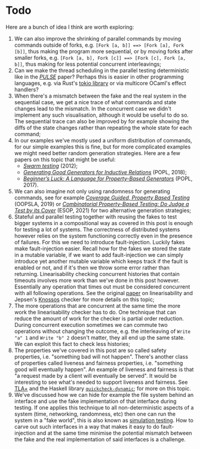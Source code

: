 # Todo

Here are a bunch of idea I think are worth exploring:

1. We can also improve the shrinking of parallel commands by moving commands
   outside of forks, e.g. `[Fork [a, b]] ==> [Fork [a], Fork [b]]`, thus making
   the program more sequential, or by moving forks after smaller forks, e.g.
   `[Fork [a, b], Fork [c]] ==> [Fork [c], Fork [a, b]]`, thus making for less
   potential concurrent interleavings;
2. Can we make the thread scheduling in the parallel testing deterministic like
   in the
   [*PULSE*](https://www.cse.chalmers.se/~nicsma/papers/finding-race-conditions.pdf)
   paper? Perhaps this is easier in other programming languages, e.g. via Rust's
   [tokio
   library](https://risingwave.com/blog/deterministic-simulation-a-new-era-of-distributed-system-testing/)
   or via multicore OCaml's effect handlers?
3. When there's a mismatch between the fake and the real system in the
   sequential case, we get a nice trace of what commands and state changes lead
   to the mismatch. In the concurrent case we didn't implement any such
   visualisation, although it would be useful to do so. The sequential trace can
   also be improved by for example showing the diffs of the state changes rather
   than repeating the whole state for each command;
4. In our examples we've mostly used a uniform distribution of commands, for our
   simple examples this is fine, but for more complicated examples we might need
   better random generation strategies. Here are a few papers on this topic that
   might be useful:
     * [*Swarm testing*](https://users.cs.utah.edu/~regehr/papers/swarm12.pdf) (2012);
     * [*Generating Good Generators for Inductive
       Relations*](https://dl.acm.org/doi/10.1145/3158133) (POPL, 2018);
     * [*Beginner’s Luck: A Language for Property-Based
       Generators*](https://lemonidas.github.io/pdf/Luck.pdf) (POPL, 2017).
5. We can also imagine not only using randomness for generating commands, see
   for example [*Coverage Guided, Property Based
   Testing*](https://dl.acm.org/doi/10.1145/3360607) (OOPSLA, 2019) or
   [*Combinatorial Property-Based Testing: Do Judge a Test by its
   Cover*](https://link.springer.com/chapter/10.1007/978-3-030-72019-3_10)
   (ESOP, 2021) for two alternative generation strategies;
6. Stateful and parallel testing together with reusing the fakes to test bigger
   systems in a compositional way as covered in this post is enough for testing
   a lot of systems. The correctness of distributed systems however relies on
   the system functioning correctly even in the presence of failures. For this
   we need to introduce fault-injection. Luckily fakes make fault-injection
   easier. Recall how for the fakes we stored the state in a mutable variable,
   if we want to add fault-injection we can simply introduce yet another mutable
   variable which keeps track if the fault is enabled or not, and if it's then
   we throw some error rather than returning. Linearisability checking
   concurrent histories that contain timeouts involves more work than we've done
   in this post however. Essentially any operation that times out must be
   considered concurrent with all following operations. See the original
   [paper](https://cs.brown.edu/~mph/HerlihyW90/p463-herlihy.pdf) on
   linearisability and Jepsen's
   [Knossos](https://aphyr.com/posts/309-knossos-redis-and-linearizability)
   checker for more details on this topic;
7. The more operations that are concurrent at the same time the more work the
   linearisability checker has to do. One technique that can reduce the amount
   of work for the checker is partial order reduction. During concurrent
   execution sometimes we can commute two operations without changing the
   outcome, e.g. the interleaving of `Write "a" 1` and `Write "b" 2` doesn't
   matter, they all end up the same state. We can exploit this fact to check less
   histories;
8. The properties we've covered in this post are so called safety properties,
   i.e. "something bad will not happen". There's another class of properties
   called liveness and fairness properties, i.e. "something good will eventually
   happen". An example of liveness and fairness is that "a request made by a
   client will eventually be served". It would be interesting to see what's
   needed to support liveness and fairness. See
   [TLA+](https://lamport.azurewebsites.net/tla/tla.html) and the Haskell
   library
   [`quickcheck-dynamic`](https://hackage.haskell.org/package/quickcheck-dynamic);
   for more on this topic.
9. We've discussed how we can hide for example the file system behind an
   interface and use the fake implementation of that interface during testing.
   If one applies this technique to all non-deterministic aspects of a system
   (time, networking, randomness, etc) then one can run the system in a "fake
   world", this is also known as [simulation
   testing](https://youtube.com/watch?v=4fFDFbi3toc). How to carve out such
   interfaces in a way that makes it easy to do fault-injection and at the same
   time minimise the potential mismatch between the fake and the real
   implementation of said interfaces is a challenge.
